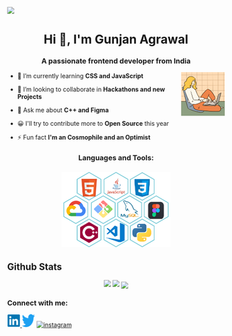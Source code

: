 ![](https://raw.githubusercontent.com/halfrost/halfrost/master/icons/header_.png)


<h1 align="center">Hi 👋, I'm Gunjan Agrawal</h1>
<h3 align="center">A passionate frontend developer from India</h3>

<img width="20%" align="right" alt="Github Image" src="https://github.com/gunjan1622/gunjan1622/blob/main/assets/2.gif" />

- 🌱 I’m currently learning **CSS and JavaScript**

- 👯 I’m looking to collaborate in **Hackathons and new Projects**

- 💬 Ask me about **C++ and Figma**

- 😀 I'll try to contribute more to **Open Source** this year

- ⚡ Fun fact **I'm an Cosmophile and an Optimist**


<p align="left">
</p>


<h3 align="center">Languages and Tools:</h3>
<h3 align="center">
<img width="50%" align="centre" alt="Github Image" src="https://github.com/gunjan1622/gunjan1622/blob/main/assets/Group%201.svg" />
</h3>




## Github Stats
<p align="center">
  <img width="48%" src="https://github-readme-stats.vercel.app/api?username=Gunjan1622&show_icons=true&theme=tokyonight" />
  <img width="48%" src="https://github-readme-streak-stats.herokuapp.com/?user=Gunjan1622&theme=tokyonight" />
  <img src="https://github-readme-stats.vercel.app/api/top-langs/?username=Gunjan1622&theme=tokyonight" align="center" />
</p>

<h3 align="left">Connect with me:</h3>
<p align="left">
<a href="https://www.linkedin.com/in/gunjanagrawal1622/" target="_blank" rel="noreferrer"><img src="https://github.com/devicons/devicon/blob/master/icons/linkedin/linkedin-original.svg" alt="Linkedin" width="30" height="30"/> 
<a href="https://twitter.com/Gunjan1622" target="_blank" rel="noreferrer"><img src="https://github.com/devicons/devicon/blob/master/icons/twitter/twitter-original.svg" alt="twitter" width="30" height="30"/></a>
<a href="https://www.instagram.com/gunjan1622/" target="_blank" rel="noreferrer"><img src="https://image.flaticon.com/icons/png/512/1057/1057248.png" alt="instagram" width="30" height="30"/></a>
</p>

